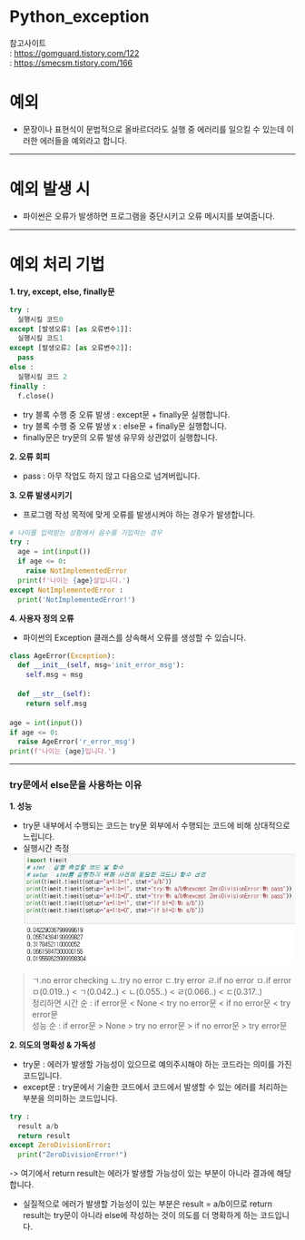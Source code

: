 # Python_exception
참고사이트  
: https://gomguard.tistory.com/122  
: https://smecsm.tistory.com/166  

# **예외**  
- 문장이나 표현식이 문법적으로 올바르더라도 실행 중 에러리를 일으킬 수 있는데 이러한 에러들을 예외라고 합니다.  

---  

# **예외 발생 시**  
- 파이썬은 오류가 발생하면 프로그램을 중단시키고 오류 메시지를 보여줍니다.  

---  

# **예외 처리 기법**  
**1. try, except, else, finally문**
```python
try :
  실행시킬 코드0
except [발생오류1 [as 오류변수1]]:
  실행시킬 코드1
except [발생오류2 [as 오류변수2]]:
  pass
else :
  실행시킬 코드 2
finally :
  f.close()
```  

- try 블록 수행 중 오류 발생 : except문 + finally문 실행합니다.  
- try 블록 수행 중 오류 발생 x : else문 + finally문 실행합니다.  
- finally문은 try문의 오류 발생 유무와 상관없이 실행합니다.  

**2. 오류 회피**  
- pass : 아무 작업도 하지 않고 다음으로 넘겨버립니다.  

**3. 오류 발생시키기**
- 프로그램 작성 목적에 맞게 오류를 발생시켜야 하는 경우가 발생합니다.  
```python
# 나이를 입력받는 상황에서 음수를 기입하는 경우
try :
  age = int(input())
  if age <= 0:
    raise NotImplementedError
  print(f'나이는 {age}살입니다.')
except NotImplementedError :
  print('NotImplementedError!')
```  

**4. 사용자 정의 오류**  
- 파이썬의 Exception 클래스를 상속해서 오류를 생성할 수 있습니다.
``` python
class AgeError(Exception):
  def __init__(self, msg='init_error_msg'):
    self.msg = msg

  def __str__(self):
    return self.msg

age = int(input())
if age <= 0:
  raise AgeError('r_error_msg')
print(f'나이는 {age}입니다.')
```  

---  

### try문에서 else문을 사용하는 이유  
**1. 성능**  
- try문 내부에서 수행되는 코드는 try문 외부에서 수행되는 코드에 비해 상대적으로 느립니다.
- 실행시간 측정  
![alt Text](./images/timeit.jpg)  

> ㄱ.no error checking  ㄴ.try no error  ㄷ.try error  ㄹ.if no error  ㅁ.if error  
> ㅁ(0.019..) < ㄱ(0.042..) <  ㄴ(0.055..) < ㄹ(0.066..) < ㄷ(0.317..)  
> 정리하면 
> 시간 순 : if error문 < None < try no error문 < if no error문 < try error문  
> 성능 순 : if error문 > None > try no error문 > if no error문 > try error문  

**2. 의도의 명확성 & 가독성**  
- try문 : 에러가 발생할 가능성이 있으므로 예의주시해야 하는 코드라는 의미를 가진 코드입니다.  
- except문 : try문에서 기술한 코드에서 코드에서 발생할 수 있는 에러를 처리하는 부분을 의미하는 코드입니다.  

```python
try :
  result a/b
  return result
except ZeroDivisionError:
  print("ZeroDivisionError!")
```  
-> 여기에서 return result는 에러가 발생할 가능성이 있는 부분이 아니라 결과에 해당합니다.  
- 실질적으로 에러가 발생할 가능성이 있는 부분은 result = a/b이므로 return result는 try문이 아니라 else에 작성하는 것이 의도를 더 명확하게 하는 코드입니다.
